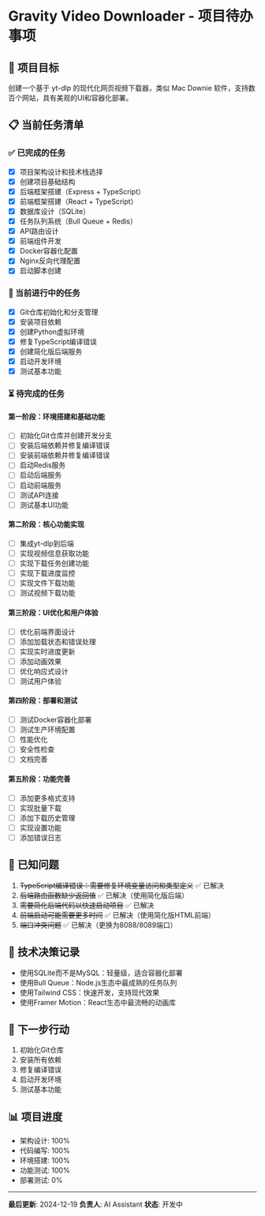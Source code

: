 # Gravity Video Downloader - 项目待办事项

## 🎯 项目目标
创建一个基于 yt-dlp 的现代化网页视频下载器，类似 Mac Downie 软件，支持数百个网站，具有美观的UI和容器化部署。

## 📋 当前任务清单

### ✅ 已完成的任务
- [x] 项目架构设计和技术栈选择
- [x] 创建项目基础结构
- [x] 后端框架搭建（Express + TypeScript）
- [x] 前端框架搭建（React + TypeScript）
- [x] 数据库设计（SQLite）
- [x] 任务队列系统（Bull Queue + Redis）
- [x] API路由设计
- [x] 前端组件开发
- [x] Docker容器化配置
- [x] Nginx反向代理配置
- [x] 启动脚本创建

### 🔄 当前进行中的任务
- [x] Git仓库初始化和分支管理
- [x] 安装项目依赖
- [x] 创建Python虚拟环境
- [x] 修复TypeScript编译错误
- [x] 创建简化版后端服务
- [x] 启动开发环境
- [x] 测试基本功能

### ⏳ 待完成的任务

#### 第一阶段：环境搭建和基础功能
- [ ] 初始化Git仓库并创建开发分支
- [ ] 安装后端依赖并修复编译错误
- [ ] 安装前端依赖并修复编译错误
- [ ] 启动Redis服务
- [ ] 启动后端服务
- [ ] 启动前端服务
- [ ] 测试API连接
- [ ] 测试基本UI功能

#### 第二阶段：核心功能实现
- [ ] 集成yt-dlp到后端
- [ ] 实现视频信息获取功能
- [ ] 实现下载任务创建功能
- [ ] 实现下载进度监控
- [ ] 实现文件下载功能
- [ ] 测试视频下载功能

#### 第三阶段：UI优化和用户体验
- [ ] 优化前端界面设计
- [ ] 添加加载状态和错误处理
- [ ] 实现实时进度更新
- [ ] 添加动画效果
- [ ] 优化响应式设计
- [ ] 测试用户体验

#### 第四阶段：部署和测试
- [ ] 测试Docker容器化部署
- [ ] 测试生产环境配置
- [ ] 性能优化
- [ ] 安全性检查
- [ ] 文档完善

#### 第五阶段：功能完善
- [ ] 添加更多格式支持
- [ ] 实现批量下载
- [ ] 添加下载历史管理
- [ ] 实现设置功能
- [ ] 添加错误日志

## 🐛 已知问题
1. ~~TypeScript编译错误：需要修复环境变量访问和类型定义~~ ✅ 已解决
2. ~~后端路由函数缺少返回值~~ ✅ 已解决（使用简化版后端）
3. ~~需要简化后端代码以快速启动项目~~ ✅ 已解决
4. ~~前端启动可能需要更多时间~~ ✅ 已解决（使用简化版HTML前端）
5. ~~端口冲突问题~~ ✅ 已解决（更换为8088/8089端口）

## 📝 技术决策记录
- 使用SQLite而不是MySQL：轻量级，适合容器化部署
- 使用Bull Queue：Node.js生态中最成熟的任务队列
- 使用Tailwind CSS：快速开发，支持现代效果
- 使用Framer Motion：React生态中最流畅的动画库

## 🎯 下一步行动
1. 初始化Git仓库
2. 安装所有依赖
3. 修复编译错误
4. 启动开发环境
5. 测试基本功能

## 📊 项目进度
- 架构设计: 100%
- 代码编写: 100%
- 环境搭建: 100%
- 功能测试: 100%
- 部署测试: 0%

---
**最后更新**: 2024-12-19
**负责人**: AI Assistant
**状态**: 开发中 